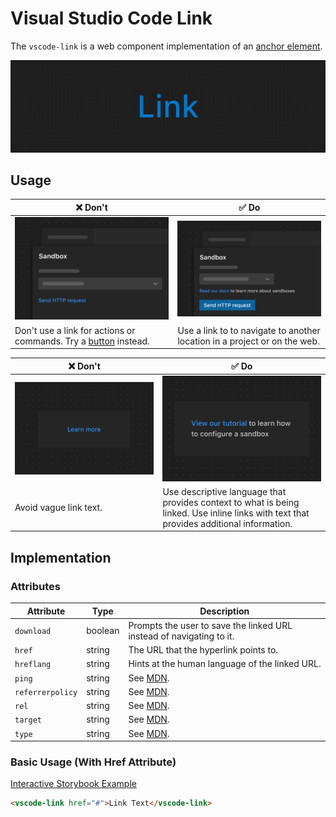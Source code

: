 # Visual Studio Code Link

The `vscode-link` is a web component implementation of an [anchor element](https://developer.mozilla.org/en-US/docs/Web/HTML/Element/a).

![Link hero](/docs/assets/images/link-hero.png)

## Usage

| ❌ Don't                                                                               | ✅ Do                                                                     |
| -------------------------------------------------------------------------------------- | ------------------------------------------------------------------------- |
| ![Link used for a refresh action](/docs/assets/images/link-dont-1.png)                 | ![Link used to navigate](/docs/assets/images/link-do-1.png)               |
| Don't use a link for actions or commands. Try a [button](../button/README.md) instead. | Use a link to to navigate to another location in a project or on the web. |

| ❌ Don't                                                                                | ✅ Do                                                                                                                                    |
| --------------------------------------------------------------------------------------- | ---------------------------------------------------------------------------------------------------------------------------------------- |
| ![Link with text that fails to convey its purpose](/docs/assets/images/link-dont-2.png) | ![Link with clear language that conveys its purpose](/docs/assets/images/link-do-2.png)                                                  |
| Avoid vague link text.                                                                  | Use descriptive language that provides context to what is being linked. Use inline links with text that provides additional information. |

## Implementation

### Attributes

| Attribute        | Type    | Description                                                                        |
| ---------------- | ------- | ---------------------------------------------------------------------------------- |
| `download`       | boolean | Prompts the user to save the linked URL instead of navigating to it.               |
| `href`           | string  | The URL that the hyperlink points to.                                              |
| `hreflang`       | string  | Hints at the human language of the linked URL.                                     |
| `ping`           | string  | See [MDN](https://developer.mozilla.org/en-US/docs/Web/HTML/Element/a#attributes). |
| `referrerpolicy` | string  | See [MDN](https://developer.mozilla.org/en-US/docs/Web/HTML/Element/a#attributes). |
| `rel`            | string  | See [MDN](https://developer.mozilla.org/en-US/docs/Web/HTML/Element/a#attributes). |
| `target`         | string  | See [MDN](https://developer.mozilla.org/en-US/docs/Web/HTML/Element/a#attributes). |
| `type`           | string  | See [MDN](https://developer.mozilla.org/en-US/docs/Web/HTML/Element/a#attributes). |

### Basic Usage (With Href Attribute)

[Interactive Storybook Example](https://microsoft.github.io/vscode-webview-ui-toolkit/?path=/story/library-link--default)

```html
<vscode-link href="#">Link Text</vscode-link>
```
